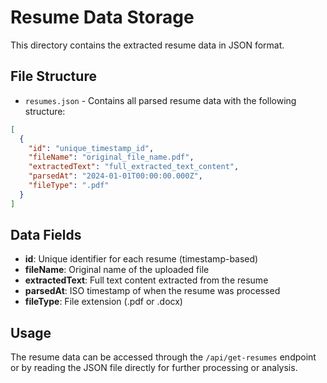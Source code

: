 
# Resume Data Storage

This directory contains the extracted resume data in JSON format.

## File Structure

- `resumes.json` - Contains all parsed resume data with the following structure:

```json
[
  {
    "id": "unique_timestamp_id",
    "fileName": "original_file_name.pdf",
    "extractedText": "full_extracted_text_content",
    "parsedAt": "2024-01-01T00:00:00.000Z",
    "fileType": ".pdf"
  }
]
```

## Data Fields

- **id**: Unique identifier for each resume (timestamp-based)
- **fileName**: Original name of the uploaded file
- **extractedText**: Full text content extracted from the resume
- **parsedAt**: ISO timestamp of when the resume was processed
- **fileType**: File extension (.pdf or .docx)

## Usage

The resume data can be accessed through the `/api/get-resumes` endpoint or by reading the JSON file directly for further processing or analysis.
